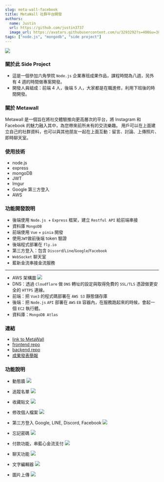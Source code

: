 ```yaml
---
slug: meta-wall-facebook
title: MetaWall 社群平台開發
authors:
  name: Justin
  url: https://github.com/justin3737
  image_url: https://avatars.githubusercontent.com/u/3293292?s=400&u=38043a6390fdf82e3a2058d5a76e44345f8f6327&v=4
tags: ["node.js", "mongodb", "side project"]
---
```


![](/img/docs/side-project/metawall-1.png)

### 關於此 Side Project

- 這是一個參加六角學院 `Node.js` 企業專班成果作品，課程時間為八週，另外 有 4 週的時間做專案開發。
- 開發人員組成：前端 4 人，後端 5 人，大家都是在職進修，利用下班後的時間開發。

### 關於 Metawall

Metawall 是一個旨在將社交體驗推向更高層次的平台，將 Instagram 和 Facebook 的魅力融入其中，為您帶來前所未有的交流樂趣。
用戶可以在上面建立自己的社群資料，也可以與其他朋友一起在上面互動：留言、討論、上傳照片、即時聊天室。

### 使用技術

- node.js
- express
- mongoDB
- JWT
- Imgur
- Google 第三方登入
- AWS

### 功能開發說明

- 後端使用 `Node.js `+ `Express` 框架，建立 `Restful API` 給前端串接
- 資料庫 `MongoDB`
- 前端使用 `Vue` + `pinia` 開發
- 使用`JWT`做前後端 token 驗證
- 後端程式部署在 `fly.io`
- 第三方登入：包含 `Discord`/`Line`/`Google`/`Facebook`
- `WebSocket` 聊天室
- 藍新金流串接金流服務

---

- AWS 架構圖
  ![](/img/docs/side-project/metawall-10-aws.png)
- DNS：透過 `Cloudflare` 做 `DNS` 轉址的設定與取得免費的 `SSL/TLS` 憑證做更安全的 `HTTPS` 連線。
- 前端：把 `Vue3` 的程式碼部署在 `AWS S3` 靜態儲存庫
- 後端：把 `Node.js` `API` 部署在 `AWS` `EB` 容器內，在服務跑起來的時候，會起一個 `EC2` 執行體。
- 資料庫：`MongoDB Atlas`

### 連結

- [link to MetaWall](https://www.universewalls.com/#/login)
- [frontend repo](https://github.com/cotton123236/metawall-frontend)
- [backend repo](https://github.com/larrylinr5/posts_final)
- [成果發表簡報](https://docs.google.com/presentation/d/1NLzc4a-c7G7LEm3qxVoHs-lwVgPFPTqV/edit#slide=id.g11cfd556844_0_117)

### 功能說明

- 動態牆
  ![](/img/docs/side-project/metawall-2.png)

- 追蹤名單
  ![](/img/docs/side-project/metawall-3.png)

- 收藏貼文
  ![](/img/docs/side-project/metawall-4.png)

- 修改個人檔案
  ![](/img/docs/side-project/metawall-5.png)

- 第三方登入 Google, LINE, Discord, Facebook
  ![](/img/docs/side-project/metawall-6-login.gif)

- 忘記密碼
  ![](/img/docs/side-project/metawall-7-pw-email.gif)

- 付款功能，串藍心金流支付
  ![](/img/docs/side-project/metawall-8-pay.gif)

- 聊天功能
  ![](/img/docs/side-project/metawall-9-chat.png)

- 文字編輯器
  ![](/img/docs/side-project/metawall-11.png)

- 圖片上傳
  ![](/img/docs/side-project/metawall-12.png)
